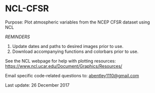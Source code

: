 # NCL-CFSR
Purpose: Plot atmospheric variables from the NCEP CFSR dataset using NCL

*REMINDERS* 
1) Update dates and paths to desired images prior to use.
2) Download accompanying functions and colorbars prior to use.

See the NCL webpage for help with plotting resources: https://www.ncl.ucar.edu/Document/Graphics/Resources/ 

Email specific code-related questions to: abentley1110@gmail.com

Last update: 26 December 2017

